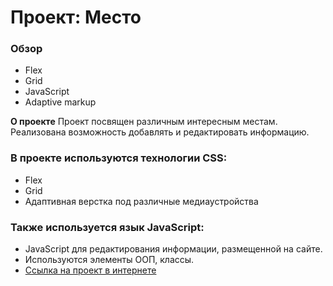 # Проект: Место

### Обзор
* Flex
* Grid
* JavaScript
* Adaptive markup

**О проекте**
Проект посвящен различным интересным местам. Реализована возможность добавлять и редактировать информацию.

### В проекте используются технологии CSS:
* Flex
* Grid
* Адаптивная верстка под различные медиаустройства
### Также используется язык JavaScript:
* JavaScript для редактирования информации, размещенной на сайте.
* Используются элементы ООП, классы.
* [Ссылка на проект в интернете](https://ypongit.github.io/mesto/)

